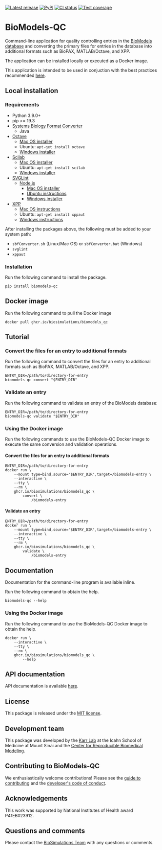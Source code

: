 [![Latest release](https://img.shields.io/github/v/release/biosimulations/biomodels-qc)](https://github.com/biosimulations/biomodels-qc/releases)
[![PyPI](https://img.shields.io/pypi/v/biomodels-qc)](https://pypi.org/project/biomodels-qc/)
[![CI status](https://github.com/biosimulations/biomodels-qc/workflows/Continuous%20integration/badge.svg)](https://github.com/biosimulations/biomodels-qc/actions?query=workflow%3A%22Continuous+integration%22)
[![Test coverage](https://codecov.io/gh/biosimulations/biomodels-qc/branch/dev/graph/badge.svg)](https://codecov.io/gh/biosimulations/biomodels-qc)

# BioModels-QC
Command-line application for quality controlling entries in the [BioModels database](https://www.ebi.ac.uk/biomodels/) and converting the primary files for entries in the database into additional formats such as BioPAX, MATLAB/Octave, and XPP.

The application can be installed locally or executed as a Docker image.

This application is intended to be used in conjuction with the best practices recommended [here](best-practices-for-curating-biomodels.md).

## Local installation

### Requirements
* Python 3.9.0+
* pip >= 19.3
* [Systems Biology Format Converter](http://sbfc.sourceforge.net/mediawiki/index.php/Main_Page)
    * Java
* [Octave](https://www.gnu.org/software/octave/)
    * [Mac OS installer](https://www.gnu.org/software/octave/download)
    * Ubuntu: `apt-get install octave`
    * [Windows installer](https://www.gnu.org/software/octave/download)
* [Scilab](https://www.scilab.org/)
    * [Mac OS installer](https://www.scilab.org/download/)
    * Ubuntu: `apt-get install scilab`
    * [Windows installer](https://www.scilab.org/download/)
* [SVGLint](https://www.npmjs.com/package/svglint)
    * [Node.js](https://nodejs.org/en/)
        * [Mac OS installer](https://nodejs.org/en/download/)
        * [Ubuntu instructions](https://github.com/nodesource/distributions/blob/master/README.md)
        * [Windows installer](https://nodejs.org/en/download/)
* [XPP](http://www.math.pitt.edu/~bard/xpp/xpp.html)
    * [Mac OS instructions](http://www.math.pitt.edu/~bard/xpp/installonmac.html)
    * Ubuntu: `apt-get install xppaut`
    * [Windows instructions](http://www.math.pitt.edu/~bard/xpp/installonwindows.html)

After installing the packages above, the following must be added to your system path:
* `sbfConverter.sh` (Linux/Mac OS) or `sbfConverter.bat` (Windows)
* `svglint`
* `xppaut`

### Installation
Run the following command to install the package.
```
pip install biomodels-qc
```

## Docker image
Run the following command to pull the Docker image
```
docker pull ghcr.io/biosimulations/biomodels_qc
```

## Tutorial

### Convert the files for an entry to additional formats
Run the following command to convert the files for an entry to additional formats such as BioPAX, MATLAB/Octave, and XPP.
```
ENTRY_DIR=/path/to/directory-for-entry
biomodels-qc convert "$ENTRY_DIR"
```

### Validate an entry
Run the following command to validate an entry of the BioModels database:
```
ENTRY_DIR=/path/to/directory-for-entry
biomodels-qc validate "$ENTRY_DIR"
```

### Using the Docker image
Run the following commands to use the BioModels-QC Docker image to execute the same conversion and validation operations.

#### Convert the files for an entry to additional formats
```
ENTRY_DIR=/path/to/directory-for-entry
docker run \
    --mount type=bind,source="$ENTRY_DIR",target=/biomodels-entry \
    --interactive \
    --tty \
    --rm \
    ghcr.io/biosimulations/biomodels_qc \
        convert \
            /biomodels-entry
```

#### Validate an entry
```
ENTRY_DIR=/path/to/directory-for-entry
docker run \
    --mount type=bind,source="$ENTRY_DIR",target=/biomodels-entry \
    --interactive \
    --tty \
    --rm \
    ghcr.io/biosimulations/biomodels_qc \
        validate \
            /biomodels-entry
```

## Documentation
Documentation for the command-line program is available inline. 

Run the following command to obtain the help.
```
biomodels-qc --help
```

### Using the Docker image
Run the following command to use the BioModels-QC Docker image to obtain the help.
```
docker run \
    --interactive \
    --tty \
    --rm \
    ghcr.io/biosimulations/biomodels_qc \
        --help
```

## API documentation
API documentation is available [here](https://biosimulations.github.io/biomodels-qc/).

## License
This package is released under the [MIT license](LICENSE).

## Development team
This package was developed by the [Karr Lab](https://karrlab.org) at the Icahn School of Medicine at Mount Sinai and the [Center for Reproducible Biomedical Modeling](http://reproduciblebiomodels.org).

## Contributing to BioModels-QC
We enthusiastically welcome contributions! Please see the [guide to contributing](CONTRIBUTING.md) and the [developer's code of conduct](CODE_OF_CONDUCT.md).

## Acknowledgements
This work was supported by National Institutes of Health award P41EB023912.

## Questions and comments
Please contact the [BioSimulations Team](mailto:info@biosimulations.org) with any questions or comments.
